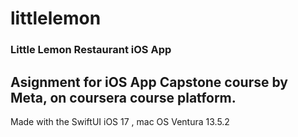 # littlelemon
### Little Lemon Restaurant iOS App
## Asignment for iOS App Capstone course  by Meta, on coursera course platform.
Made with the SwiftUI iOS 17 , mac OS Ventura 13.5.2
